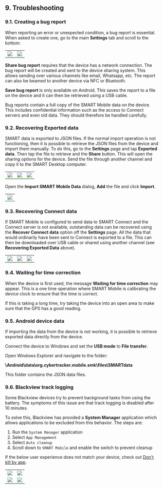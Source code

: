 ## 9. Troubleshooting
### 9.1. Creating a bug report

When reporting an error or unexpected condition, a bug report is essential. When asked to create one, go to the main **Settings** tab and scroll to the bottom:
<table>
<tr>
<td><img src="{{ site.baseurl }}/assets/smart/image157.png" /></td>
<td><img src="{{ site.baseurl }}/assets/smart/image168.png" /></td>
</tr>
</table>

**Share bug report** requires that the device has a network connection. The bug report will be created and sent to the device sharing system. This allows sending over various channels like email, Whatsapp, etc. The report can also be beamed to another device via NFC or Bluetooth.

**Save bug report** is only available on Android. This saves the report to a file on the device and it can then be retrieved using a USB cable.

Bug reports contain a full copy of the SMART Mobile data on the device. This includes confidential information such as the access to Connect servers and even old data. They should therefore be handled carefully.

### 9.2. Recovering Exported data
SMART data is exported to JSON files. If the normal import operation is not functioning, then it is possible to retrieve the JSON files from the device and import them manually. To do this, go to the **Settings** page and tap **Exported data**. Then tap the file to retrieve and the **Share** button. This will open the sharing options for the device. Send the file through another channel and copy it to the SMART Desktop computer.
<table>
<tr>
<td><img src="{{ site.baseurl }}/assets/smart/image99.png" /></td>
<td><img src="{{ site.baseurl }}/assets/smart/image90.png" /></td>
<td><img src="{{ site.baseurl }}/assets/smart/image35.png" /></td>
</tr>
</table>

Open the **Import SMART Mobile Data** dialog, **Add** the file and click **Import**.
<table>
<tr>
<td><img src="{{ site.baseurl }}/assets/smart/image50.png" /></td>
</tr>
</table>


### 9.3. Recovering Connect data
If SMART Mobile is configured to send data to SMART Connect and the Connect server is not available, outstanding data can be recovered using the **Recover Connect data** option off the **Settings** page. All the data that would ordinarily have been sent to Connect is exported to a file. This can then be downloaded over USB cable or shared using another channel (see **Recovering Exported Data** above).
<table>
<tr>
<td><img src="{{ site.baseurl }}/assets/smart/image79.png" /></td>
<td><img src="{{ site.baseurl }}/assets/smart/image133.png" /></td>
<td><img src="{{ site.baseurl }}/assets/smart/image1.png" /></td>
</tr>
</table>

### 9.4. Waiting for time correction
When the device is first used, the message **Waiting for time correction** may appear. This is a one time operation where SMART Mobile is calibrating the device clock to ensure that the time is correct.

If this is taking a long time, try taking the device into an open area to make sure that the GPS has a good reading.

### 9.5. Android device data
If importing the data from the device is not working, it is possible to retrieve exported data directly from the device.

Connect the device to Windows and set the **USB mode** to **File transfer**.

Open Windows Explorer and navigate to the folder:

**\Android\data\org.cybertracker.mobile.smk\files\SMARTdata**

This folder contains the JSON data files.

### 9.6. Blackview track logging 
Some Blackview devices try to prevent background tasks from using the battery. The symptoms of this issue are that track logging is disabled after 10 minutes.

To solve this, Blackview has provided a **System Manager** application which allows applications to be excluded from this behavior. The steps are:
1. Run the `System Manager` application
1. Select `App Management`
1. Select `Auto cleanup`
1. Scroll down to `SMART Mobile` and enable the switch to prevent cleanup

If the below user experience does not match your device, check out [Don't kill by app](https://dontkillmyapp.com/blackview).
<table>
<tr>
<td><img src="{{ site.baseurl }}/assets/smart/blackview-1.png" /></td>
<td><img src="{{ site.baseurl }}/assets/smart/blackview-2.png" /></td>
</tr>
<tr>
<td><img src="{{ site.baseurl }}/assets/smart/blackview-3.png" /></td>
<td><img src="{{ site.baseurl }}/assets/smart/blackview-4.png" /></td>
</tr>
</table>

